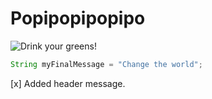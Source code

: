 # Popipopipopipo
![Drink your greens!](https://64.media.tumblr.com/cf9b73c902fa83a8aa80d0c4c4a6ab4a/63ab9171e4ff0ae7-4f/s1280x1920/71a85db1a51eb5498f3df1304ac654e8328ea0c1.png)
``` java
String myFinalMessage = "Change the world";
```

[x] Added header message.
